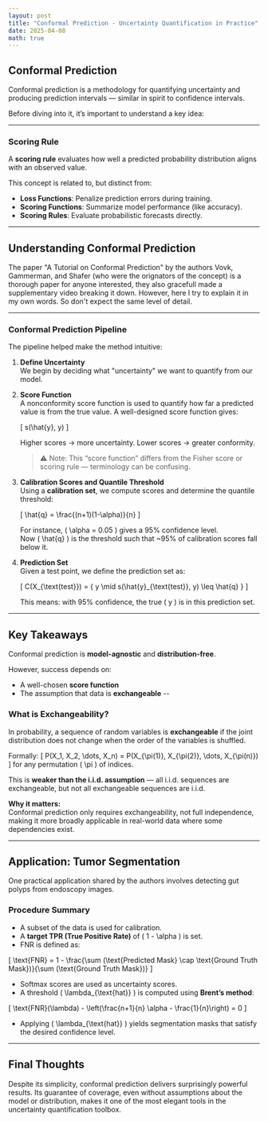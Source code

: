```yaml
---
layout: post
title: "Conformal Prediction - Uncertainty Quantification in Practice"
date: 2025-04-08
math: true
---
```


## Conformal Prediction

Conformal prediction is a methodology for quantifying uncertainty and producing prediction intervals — similar in spirit to confidence intervals.

Before diving into it, it’s important to understand a key idea:

---

### Scoring Rule

A **scoring rule** evaluates how well a predicted probability distribution aligns with an observed value.

This concept is related to, but distinct from:

- **Loss Functions**: Penalize prediction errors during training.
- **Scoring Functions**: Summarize model performance (like accuracy).
- **Scoring Rules**: Evaluate probabilistic forecasts directly.

---

## Understanding Conformal Prediction

The paper "A Tutorial on Conformal Prediction" by the authors Vovk, Gammerman, and Shafer (who were the orignators of the concept)
is a thorough paper for anyone interested, they also gracefull made a supplementary video breaking it down.
However, here I try to explain it in my own words. So don't expect the same level of detail.

---

### Conformal Prediction Pipeline

The pipeline helped make the method intuitive:

1. **Define Uncertainty**  
   We begin by deciding what "uncertainty" we want to quantify from our model.

2. **Score Function**  
   A nonconformity score function is used to quantify how far a predicted value is from the true value. A well-designed score function gives:

   \[
   s(\hat{y}, y)
   \]

   Higher scores → more uncertainty. Lower scores → greater conformity.

   > ⚠️ Note: This “score function” differs from the Fisher score or scoring rule — terminology can be confusing.

3. **Calibration Scores and Quantile Threshold**  
   Using a **calibration set**, we compute scores and determine the quantile threshold:

   \[
   \hat{q} = \frac{(n+1)(1-\alpha)}{n}
   \]

   For instance, \( \alpha = 0.05 \) gives a 95% confidence level.  
   Now \( \hat{q} \) is the threshold such that ~95% of calibration scores fall below it.

4. **Prediction Set**  
   Given a test point, we define the prediction set as:

   \[
   C(X_{\text{test}}) = \{ y \mid s(\hat{y}_{\text{test}}, y) \leq \hat{q} \}
   \]

   This means: with 95% confidence, the true \( y \) is in this prediction set.

---

## Key Takeaways

Conformal prediction is **model-agnostic** and **distribution-free**.

However, success depends on:

- A well-chosen **score function**
- The assumption that data is **exchangeable**
--
### What is Exchangeability?

In probability, a sequence of random variables is **exchangeable** if the joint distribution does not change when the order of the variables is shuffled.

Formally:
\[
P(X_1, X_2, \dots, X_n) = P(X_{\pi(1)}, X_{\pi(2)}, \dots, X_{\pi(n)})
\]
for any permutation \( \pi \) of indices.

This is **weaker than the i.i.d. assumption** — all i.i.d. sequences are exchangeable, but not all exchangeable sequences are i.i.d.

**Why it matters:**  
Conformal prediction only requires exchangeability, not full independence, making it more broadly applicable in real-world data where some dependencies exist.



---

## Application: Tumor Segmentation

One practical application shared by the authors involves detecting gut polyps from endoscopy images.

### Procedure Summary

- A subset of the data is used for calibration.
- A **target TPR (True Positive Rate)** of \( 1 - \alpha \) is set.
- FNR is defined as:

\[
\text{FNR} = 1 - \frac{\sum (\text{Predicted Mask} \cap \text{Ground Truth Mask})}{\sum (\text{Ground Truth Mask})}
\]

- Softmax scores are used as uncertainty scores.
- A threshold \( \lambda_{\text{hat}} \) is computed using **Brent’s method**:

\[
\text{FNR}(\lambda) - \left(\frac{n+1}{n} \alpha - \frac{1}{n}\right) = 0
\]

- Applying \( \lambda_{\text{hat}} \) yields segmentation masks that satisfy the desired confidence level.

---

## Final Thoughts

Despite its simplicity, conformal prediction delivers surprisingly powerful results. Its guarantee of coverage, even without assumptions about the model or distribution, makes it one of the most elegant tools in the uncertainty quantification toolbox.

